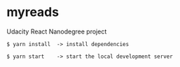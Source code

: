 # myreads

Udacity React Nanodegree project

```
$ yarn install  -> install dependencies
```

```
$ yarn start    -> start the local development server
```
